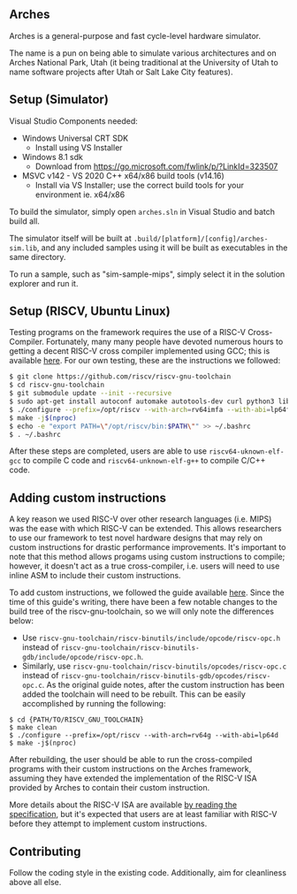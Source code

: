 ## Arches

Arches is a general-purpose and fast cycle-level hardware simulator.

The name is a pun on being able to simulate various architectures and on Arches National Park, Utah
(it being traditional at the University of Utah to name software projects after Utah or Salt Lake
City features).

## Setup (Simulator)

Visual Studio Components needed:
*  Windows Universal CRT SDK 
    *  Install using VS Installer
*  Windows 8.1 sdk 
    *  Download from https://go.microsoft.com/fwlink/p/?LinkId=323507
*  MSVC v142 - VS 2020 C++ x64/x86 build tools (v14.16) 
    *  Install via VS Installer; use the correct build tools for your environment ie. x64/x86

To build the simulator, simply open `arches.sln` in Visual Studio and batch build all.

The simulator itself will be built at `.build/[platform]/[config]/arches-sim.lib`, and any included
samples using it will be built as executables in the same directory.

To run a sample, such as "sim-sample-mips", simply select it in the solution explorer and run it.

## Setup (RISCV, Ubuntu Linux)
Testing programs on the framework requires the use of a RISC-V Cross-Compiler. Fortunately, many many people have devoted numerous hours to getting a decent RISC-V cross compiler implemented using GCC; this is available [here](https://github.com/riscv/riscv-gnu-toolchain). 
For our own testing, these are the instructions we followed:
```bash
$ git clone https://github.com/riscv/riscv-gnu-toolchain
$ cd riscv-gnu-toolchain
$ git submodule update --init --recursive
$ sudo apt-get install autoconf automake autotools-dev curl python3 libmpc-dev libmpfr-dev libgmp-dev gawk build-essential bison flex texinfo gperf libtool patchutils bc zlib1g-dev libexpat-dev
$ ./configure --prefix=/opt/riscv --with-arch=rv64imfa --with-abi=lp64f
$ make -j$(nproc)
$ echo -e "export PATH=\"/opt/riscv/bin:$PATH\"" >> ~/.bashrc
$ . ~/.bashrc
```
After these steps are completed, users are able to use `riscv64-uknown-elf-gcc` to compile C code and `riscv64-unknown-elf-g++` to compile C/C++ code. 

## Adding custom instructions
A key reason we used RISC-V over other research languages (i.e. MIPS) was the ease with which RISC-V can be extended. This allows researchers to use our framework to test novel hardware designs that may rely on custom instructions for drastic performance improvements. It's important to note that this method allows progams using custom instructions to compile; however, it doesn't act as a true cross-compiler, i.e. users will need to use inline ASM to include their custom instructions.

To add custom instructions, we followed the guide available [here](https://nitish2112.github.io/post/adding-instruction-riscv/). Since the time of this guide's writing, there have been a few notable changes to the build tree of the riscv-gnu-toolchain, so we will only note the differences below:
- Use `riscv-gnu-toolchain/riscv-binutils/include/opcode/riscv-opc.h` instead of `riscv-gnu-toolchain/riscv-binutils-gdb/include/opcode/riscv-opc.h`.
- Similarly, use `riscv-gnu-toolchain/riscv-binutils/opcodes/riscv-opc.c` instead of `riscv-gnu-toolchain/riscv-binutils-gdb/opcodes/riscv-opc.c`. 
As the original guide notes, after the custom instruction has been added the toolchain will need to be rebuilt. This can be easily accomplished by running the following:
```
$ cd {PATH/TO/RISCV_GNU_TOOLCHAIN}
$ make clean
$ ./configure --prefix=/opt/riscv --with-arch=rv64g --with-abi=lp64d
$ make -j$(nproc)
```
After rebuilding, the user should be able to run the cross-compiled programs with their custom instructions on the Arches framework, assuming they have extended the implementation of the RISC-V ISA provided by Arches to contain their custom instruction.

More details about the RISC-V ISA are available [by reading the specification](https://github.com/riscv/riscv-isa-manual/releases/download/Ratified-IMFDQC-and-Priv-v1.11/riscv-privileged-20190608.pdf), but it's expected that users are at least familiar with RISC-V before they attempt to implement custom instructions. 

## Contributing

Follow the coding style in the existing code.  Additionally, aim for cleanliness above all else.
